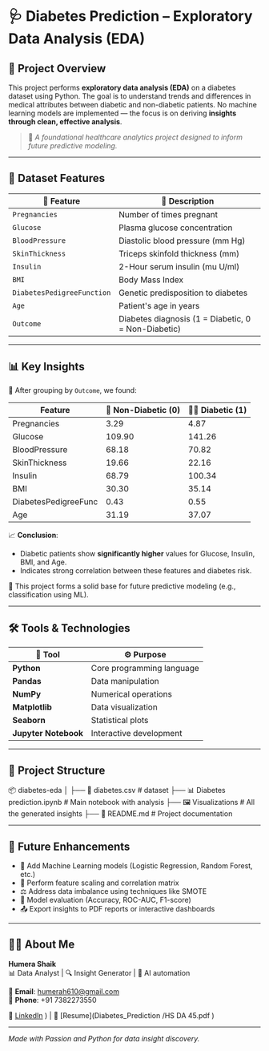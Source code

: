 # 🩺 Diabetes Prediction – Exploratory Data Analysis (EDA)

## 📌 Project Overview

This project performs **exploratory data analysis (EDA)** on a diabetes dataset using Python. The goal is to understand trends and differences in medical attributes between diabetic and non-diabetic patients. No machine learning models are implemented — the focus is on deriving **insights through clean, effective analysis**.

> 🔬 *A foundational healthcare analytics project designed to inform future predictive modeling.*

---

## 🧪 Dataset Features

| 🔹 Feature                | 📝 Description                                   |
|--------------------------|--------------------------------------------------|
| `Pregnancies`            | Number of times pregnant                         |
| `Glucose`                | Plasma glucose concentration                     |
| `BloodPressure`          | Diastolic blood pressure (mm Hg)                 |
| `SkinThickness`          | Triceps skinfold thickness (mm)                  |
| `Insulin`                | 2-Hour serum insulin (mu U/ml)                   |
| `BMI`                    | Body Mass Index                                  |
| `DiabetesPedigreeFunction` | Genetic predisposition to diabetes              |
| `Age`                    | Patient's age in years                           |
| `Outcome`                | Diabetes diagnosis (1 = Diabetic, 0 = Non-Diabetic) |

---

## 📊 Key Insights

🧠 After grouping by `Outcome`, we found:

| Feature              | 🧍 Non-Diabetic (0) | 🧑‍⚕️ Diabetic (1) |
|----------------------|--------------------|------------------|
| Pregnancies          | 3.29               | 4.87             |
| Glucose              | 109.90             | 141.26           |
| BloodPressure        | 68.18              | 70.82            |
| SkinThickness        | 19.66              | 22.16            |
| Insulin              | 68.79              | 100.34           |
| BMI                  | 30.30              | 35.14            |
| DiabetesPedigreeFunc | 0.43               | 0.55             |
| Age                  | 31.19              | 37.07            |

📈 **Conclusion**:
- Diabetic patients show **significantly higher** values for Glucose, Insulin, BMI, and Age.
- Indicates strong correlation between these features and diabetes risk.

📌 This project forms a solid base for future predictive modeling (e.g., classification using ML).

---

## 🛠️ Tools & Technologies

| 🧰 Tool        | ⚙️ Purpose                   |
|---------------|------------------------------|
| **Python**     | Core programming language    |
| **Pandas**     | Data manipulation            |
| **NumPy**      | Numerical operations         |
| **Matplotlib** | Data visualization           |
| **Seaborn**    | Statistical plots            |
| **Jupyter Notebook** | Interactive development |

---

## 📁 Project Structure

📦 diabetes-eda
│
├── 📄 diabetes.csv # dataset
├── 📊 Diabetes prediction.ipynb # Main notebook with analysis
├── 🖼️ Visualizations # All the generated insights
├── 📄 README.md # Project documentation


---

## 🔮 Future Enhancements

- 🔄 Add Machine Learning models (Logistic Regression, Random Forest, etc.)
- 📏 Perform feature scaling and correlation matrix
- ⚖️ Address data imbalance using techniques like SMOTE
- 🧪 Model evaluation (Accuracy, ROC-AUC, F1-score)
- 📤 Export insights to PDF reports or interactive dashboards

---

## 👩‍💻 About Me

**Humera Shaik**  
📊 Data Analyst | 🔍 Insight Generator | 🤖 AI automation

📧 **Email**: humerah610@gmail.com  
📱 **Phone**: +91 7382273550  

🔗 [LinkedIn](https://www.linkedin.com/in/humera-shaik-dataanalyst/)
) | 📄 [Resume](Diabetes_Prediction
/HS DA 45.pdf
)

---

*Made with Passion and Python for data insight discovery.*



